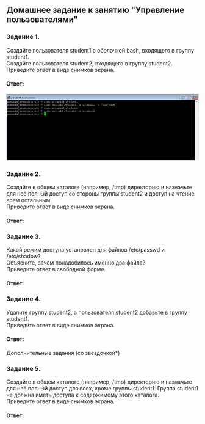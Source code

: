 ## Домашнее задание к занятию "Управление пользователями"  

### Задание 1.  
Создайте пользователя student1 с оболочкой bash, входящего в группу student1.  
Создайте пользователя student2, входящего в группу student2.  
Приведите ответ в виде снимков экрана.  

#### Ответ:  
![](https://github.com/networksuperman/netology_dev_ops/blob/main/SLINA-19/IT%20System%20and%20OS%20Linux/img/3-04-1.jpg)  

### Задание 2.  
Создайте в общем каталоге (например, /tmp) директорию и назначьте для неё полный доступ со стороны группы student2 и доступ на чтение всем остальным  
Приведите ответ в виде снимков экрана.  

#### Ответ:  

### Задание 3.  
Какой режим доступа установлен для файлов /etc/passwd и /etc/shadow?  
Объясните, зачем понадобилось именно два файла?  
Приведите ответ в свободной форме.  

#### Ответ:  

### Задание 4.  
Удалите группу student2, а пользователя student2 добавьте в группу student1.  
Приведите ответ в виде снимков экрана.  

#### Ответ:  

Дополнительные задания (со звездочкой*)  

### Задание 5.  
Создайте в общем каталоге (например, /tmp) директорию и назначьте для неё полный доступ для всех, кроме группы student1. Группа student1 не должна иметь доступа к содержимому этого каталога.  
Приведите ответ в виде снимков экрана.  

#### Ответ:  

